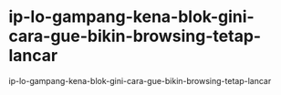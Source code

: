 # ip-lo-gampang-kena-blok-gini-cara-gue-bikin-browsing-tetap-lancar
ip-lo-gampang-kena-blok-gini-cara-gue-bikin-browsing-tetap-lancar
